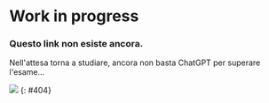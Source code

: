 # Work in progress

### Questo link non esiste ancora. 

Nell'attesa torna a studiare, ancora non basta ChatGPT per superare l'esame...

[![](imgs/404.jpeg)](https://en.wikipedia.org/wiki/Umarell)
{: #404}
